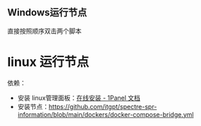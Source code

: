 ## Windows运行节点

直接按照顺序双击两个脚本



# linux 运行节点

依赖： 

* 安装 linux管理面板：[在线安装 - 1Panel 文档](https://1panel.cn/docs/installation/online_installation/)
* 安装节点：https://github.com/itgpt/spectre-spr-information/blob/main/dockers/docker-compose-bridge.yml


